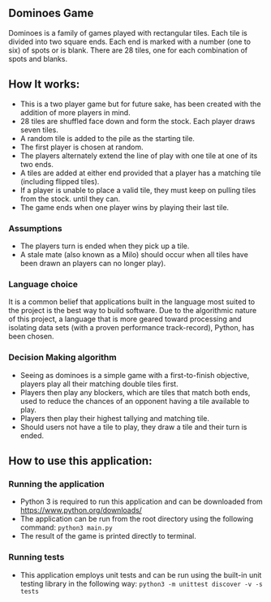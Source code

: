 ## Dominoes Game
Dominoes is a family of games played with rectangular tiles. Each tile is divided into two square ends. Each end is marked with a number (one to
six) of spots or is blank. There are 28 tiles, one for each combination of spots and blanks.

## How It works:
- This is a two player game but for future sake, has been created with the addition of more players in mind.
- 28 tiles are shuffled face down and form the stock. Each player draws seven tiles.
- A random tile is added to the pile as the starting tile.
- The first player is chosen at random.
- The players alternately extend the line of play with one tile at one of its two ends.
- A tiles are added at either end provided that a player has a matching tile (including flipped tiles).
- If a player is unable to place a valid tile, they must keep on pulling tiles from the stock.
until they can.
- The game ends when one player wins by playing their last tile.

### Assumptions
- The players turn is ended when they pick up a tile.
- A stale mate (also known as a Milo) should occur when all tiles have been drawn an players can no longer play).

### Language choice
It is a common belief that applications built in the language most suited to the project is the best way to build software. Due to the algorithmic nature of this project, a language that is more geared toward processing and isolating data sets (with a proven performance track-record), Python, has been chosen.

### Decision Making algorithm
- Seeing as dominoes is a simple game with a first-to-finish objective, players play all their matching double tiles first.
- Players then play any blockers, which are tiles that match both ends, used to reduce the chances of an opponent having a tile available to play.
- Players then play their highest tallying and matching tile.
- Should users not have a tile to play, they draw a tile and their turn is ended.

## How to use this application:
### Running the application
- Python 3 is required to run this application and can be downloaded from https://www.python.org/downloads/
- The application can be run from the root directory using the following command:
```python3 main.py```
- The result of the game is printed directly to terminal.

### Running tests
- This application employs unit tests and can be run using the built-in unit testing library in the following way: 
```python3 -m unittest discover -v -s tests```
